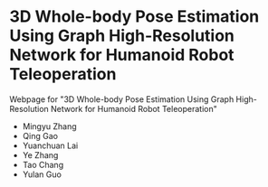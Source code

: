 # 3D Whole-body Pose Estimation Using Graph High-Resolution Network for Humanoid Robot Teleoperation


Webpage for "3D Whole-body Pose Estimation Using Graph High-Resolution Network for Humanoid Robot Teleoperation"
- Mingyu Zhang
- Qing Gao
- Yuanchuan Lai
- Ye Zhang
- Tao Chang
- Yulan Guo

                
